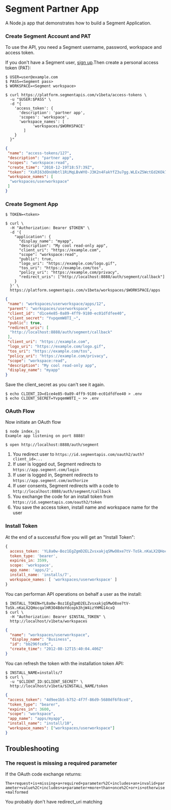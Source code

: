 # Segment Partner App

A Node.js app that demonstrates how to build a Segment Application.

### Create Segment Account and PAT

To use the API, you need a Segment username, password, workspace and access token.

If you don't have a Segment user, [sign up](https://app.segment.com/signup).Then create a personal access token (PAT):

```shell
$ USER=user@example.com
$ PASS=<Segment pass>
$ WORKSPACE=<Segment workspace>

$ curl https://platform.segmentapis.com/v1beta/access-tokens \
  -u "$USER:$PASS" \
  -d "{
    'access_token': {
      'description': 'partner app',
      'scopes': 'workspace',
      'workspace_names': [
            'workspaces/$WORKSPACE'
        ]
    }
  }"
```

```json
{
 "name": "access-tokens/127",
 "description": "partner app",
 "scopes": "workspace:read",
 "create_time": "2018-12-19T18:57:39Z",
 "token": "XsRI63dOnUHbtl1RiMqLBvWYO-J3K2n4FakYfZ3u7gg.WLExZ5WctEd2KOk7JKmsuqGy4umHZUB5AF_b8dRE_M4",
 "workspace_names": [
  "workspaces/userworkspace"
 ]
}
```

### Create Segment App

```shell
$ TOKEN=<token>

$ curl \
  -H "Authorization: Bearer $TOKEN" \
  -d '{
    "application": {
      "display_name": "myapp",
      "description": "My cool read-only app",
      "client_uri": "https://example.com",
      "scope": "workspace:read",
      "public": true,
      "logo_uri": "https://example.com/logo.gif",
      "tos_uri": "https://example.com/tos",
      "policy_uri": "https://example.com/privacy",
      "redirect_uris": ["http://localhost:8888/auth/segment/callback"]
    }
  }' \
  https://platform.segmentapis.com/v1beta/workspaces/$WORKSPACE/apps
```

```json
{
 "name": "workspaces/userworkspace/apps/12",
 "parent": "workspaces/userworkspace",
 "client_id": "d1ce4e85-0a89-4ff9-9180-ec01dfdfee40",
 "client_secret": "YvpqemW8TI_~",
 "public": true,
 "redirect_uris": [
  "http://localhost:8888/auth/segment/callback"
 ],
 "client_uri": "https://example.com",
 "logo_uri": "https://example.com/logo.gif",
 "tos_uri": "https://example.com/tos",
 "policy_uri": "https://example.com/privacy",
 "scope": "workspace:read",
 "description": "My cool read-only app",
 "display_name": "myapp"
}
```

Save the client_secret as you can't see it again.

```
$ echo CLIENT_ID=d1ce4e85-0a89-4ff9-9180-ec01dfdfee40 > .env
$ echo CLIENT_SECRET=YvpqemW8TI_~ >> .env
```

### OAuth Flow

Now initiate an OAuth flow

```shell
$ node index.js
Example app listening on port 8888!

$ open http://localhost:8888/auth/segment
```

1. You redirect user to `https://id.segmentapis.com/oauth2/auth?client_id=...`
2. If user is logged out, Segment redirects to `https://app.segment.com/login`
3. If user is logged in, Segment redirects to `https://app.segment.com/authorize`
4. If user consents, Segment redirects with a code to `http://localhost:8888/auth/segment/callback`
5. You exchange the code for an install token from `https://id.segmentapis.com/oauth2/token`
6. You save the access token, install name and workspace name for the user

### Install Token

At the end of a successful flow you will get an "Install Token":

```js
{
  access_token: 'YL8a0w-Boz1EgZgmD2ELZvsxakjqSMwO8xe7tV-ToSk.nKaLX2QHocqalHR3O4BdoYdcopk3hjW4izYHMG14cxQ',
  token_type: 'bearer',
  expires_in: 3599,
  scope: 'workspace',
  app_name: 'apps/2',
  install_name: 'installs/7',
  workspace_names: [ 'workspaces/userworkspace' ]
}
```

You can performan API operations on behalf a user as the install:

```shell
$ INSTALL_TOKEN=YL8a0w-Boz1EgZgmD2ELZvsxakjqSMwO8xe7tV-ToSk.nKaLX2QHocqalHR3O4BdoYdcopk3hjW4izYHMG14cxQ
$ curl \
  -H "Authorization: Bearer $INSTAL_TOKEN" \
  http://localhost/v1beta/workspaces
```

```json
{
  "name": "workspaces/userworkspace",
  "display_name": "Business",
  "id": "bb296fce9c",
  "create_time": "2012-08-12T15:40:04.406Z"
}
```

You can refresh the token with the installation token API:

```shell
$ INSTALL_NAME=installs/7
$ curl \
  -u "$CLIENT_ID:$CLIENT_SECRET" \
  http://localhost/v1beta/$INSTALL_NAME/token
```

```json
{
 "access_token": "4d9ee1b5-b752-4f7f-86d9-5680df6f8ce8",
 "token_type": "bearer",
 "expires_in": 3600,
 "scope": "workspace",
 "app_name": "apps/myapp",
 "install_name": "install/10",
 "workspace_names": ["workspaces/userworkspace"]
}
```

## Troubleshooting

### The request is missing a required parameter

If the OAuth code exchange returns:

`The+request+is+missing+a+required+parameter%2C+includes+an+invalid+parameter+value%2C+includes+a+parameter+more+than+once%2C+or+is+otherwise+malformed`

You probably don't have redirect_uri matching